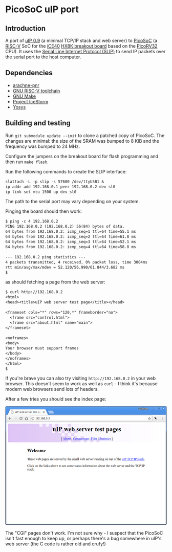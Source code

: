 # PicoSoC uIP port

## Introduction

A port of [uIP 0.9][uip09] (a minimal TCP/IP stack and web server) to
[PicoSoC][picosoc] (a [RISC-V][riscv] SoC for the [iCE40][ice40] [HX8K breakout
board][ice40-hx8k-breakout] based on the [PicoRV32][picorv32] CPU). It uses the
[Serial Line Internet Protocol (SLIP)][slip] to send IP packets over the serial
port to the host computer.

## Dependencies

* [arachne-pnr][arachne-pnr]
* [GNU RISC-V toolchain][riscv-gnu]
* [GNU Make][make]
* [Project IceStorm][icestorm]
* [Yosys][yosys]

## Building and testing

Run `git submodule update --init` to clone a patched copy of PicoSoC. The
changes are minimal: the size of the SRAM was bumped to 8 KiB and the frequency
was bumped to 24 MHz.

Configure the jumpers on the breakout board for flash programming and then run
`make flash`.

Run the following commands to create the SLIP interface:

    slattach -L -p slip -s 57600 /dev/ttyUSB1 &
    ip addr add 192.168.0.1 peer 192.168.0.2 dev sl0
    ip link set mtu 1500 up dev sl0

The path to the serial port may vary depending on your system.

Pinging the board should then work:

    $ ping -c 4 192.168.0.2
    PING 192.168.0.2 (192.168.0.2) 56(84) bytes of data.
    64 bytes from 192.168.0.2: icmp_seq=1 ttl=64 time=55.1 ms
    64 bytes from 192.168.0.2: icmp_seq=2 ttl=64 time=61.8 ms
    64 bytes from 192.168.0.2: icmp_seq=3 ttl=64 time=52.1 ms
    64 bytes from 192.168.0.2: icmp_seq=4 ttl=64 time=58.8 ms

    --- 192.168.0.2 ping statistics ---
    4 packets transmitted, 4 received, 0% packet loss, time 3004ms
    rtt min/avg/max/mdev = 52.120/56.990/61.844/3.682 ms
    $

as should fetching a page from the web server:

	$ curl http://192.168.0.2
	<html>
	<head><title>uIP web server test page</title></head>

	<frameset cols="*" rows="120,*" frameborder="no">
	  <frame src="control.html">
	  <frame src="about.html" name="main">
	</frameset>

	<noframes>
	<body>
	Your browser must support frames
	</body>
	</noframes>
	</html>
	$

If you're brave you can also try visiting `http://192.168.0.2` in your web
browser. This doesn't seem to work as well as `curl` - I think it's because
modern web browsers send lots of headers.

After a few tries you should see the index page:

![uIP index page](https://raw.githubusercontent.com/grahamedgecombe/picosoc-uip/master/screenshot.png)

The "CGI" pages don't work. I'm not sure why - I suspect that the PicoSoC isn't
fast enough to keep up, or perhaps there's a bug somewhere in uIP's web server
(the C code is rather old and crufy!)

[arachne-pnr]: https://github.com/cseed/arachne-pnr
[ice40-hx8k-breakout]: http://www.latticesemi.com/Products/DevelopmentBoardsAndKits/iCE40HX8KBreakoutBoard.aspx
[ice40]: http://www.latticesemi.com/Products/FPGAandCPLD/iCE40.aspx
[icestorm]: http://www.clifford.at/icestorm/
[make]: https://www.gnu.org/software/make/
[picorv32]: https://github.com/cliffordwolf/picorv32
[picosoc]: https://github.com/cliffordwolf/picorv32/tree/master/picosoc
[riscv-gnu]: https://github.com/riscv/riscv-gnu-toolchain
[riscv]: https://riscv.org/risc-v-isa/
[slip]: https://en.wikipedia.org/wiki/Serial_Line_Internet_Protocol
[uip09]: https://github.com/adamdunkels/uip/tree/uip-0-9
[yosys]: http://www.clifford.at/yosys/
